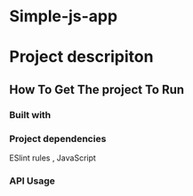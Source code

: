 # Simple-js-app
# Project descripiton 





## How To Get The project To Run 



### Built with



### Project dependencies
ESlint rules , JavaScript 


### API Usage